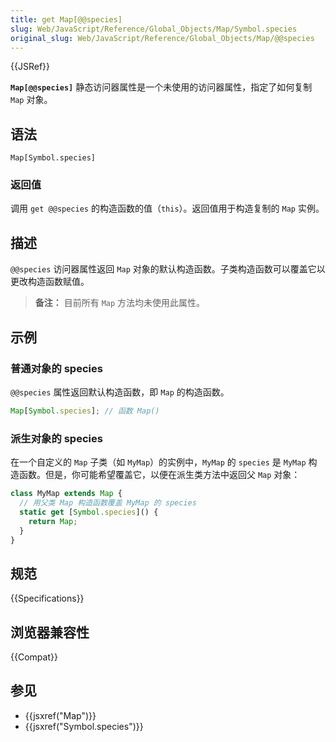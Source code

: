 ```yaml
---
title: get Map[@@species]
slug: Web/JavaScript/Reference/Global_Objects/Map/Symbol.species
original_slug: Web/JavaScript/Reference/Global_Objects/Map/@@species
---
```


{{JSRef}}

**`Map[@@species]`** 静态访问器属性是一个未使用的访问器属性，指定了如何复制 `Map` 对象。

## 语法

```js-nolint
Map[Symbol.species]
```

### 返回值

调用 `get @@species` 的构造函数的值（`this`）。返回值用于构造复制的 `Map` 实例。

## 描述

`@@species` 访问器属性返回 `Map` 对象的默认构造函数。子类构造函数可以覆盖它以更改构造函数赋值。

> **备注：** 目前所有 `Map` 方法均未使用此属性。

## 示例

### 普通对象的 species

`@@species` 属性返回默认构造函数，即 `Map` 的构造函数。

```js
Map[Symbol.species]; // 函数 Map()
```

### 派生对象的 species

在一个自定义的 `Map` 子类（如 `MyMap`）的实例中，`MyMap` 的 `species` 是 `MyMap` 构造函数。但是，你可能希望覆盖它，以便在派生类方法中返回父 `Map` 对象：

```js
class MyMap extends Map {
  // 用父类 Map 构造函数覆盖 MyMap 的 species
  static get [Symbol.species]() {
    return Map;
  }
}
```

## 规范

{{Specifications}}

## 浏览器兼容性

{{Compat}}

## 参见

- {{jsxref("Map")}}
- {{jsxref("Symbol.species")}}
